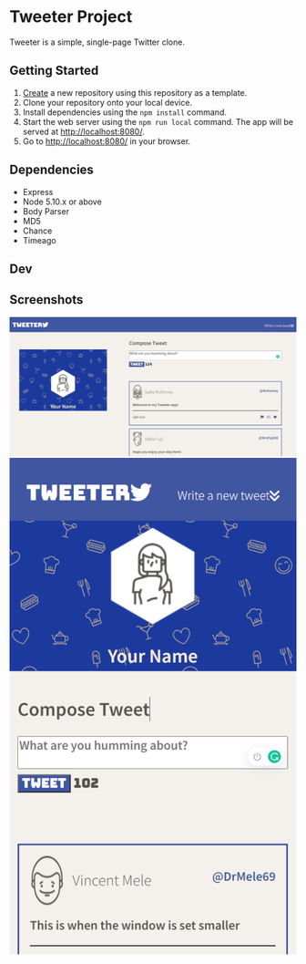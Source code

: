# Tweeter Project

Tweeter is a simple, single-page Twitter clone.


## Getting Started

1. [Create](https://docs.github.com/en/repositories/creating-and-managing-repositories/creating-a-repository-from-a-template) a new repository using this repository as a template.
2. Clone your repository onto your local device.
3. Install dependencies using the `npm install` command.
3. Start the web server using the `npm run local` command. The app will be served at <http://localhost:8080/>.
4. Go to <http://localhost:8080/> in your browser.


## Dependencies

- Express
- Node 5.10.x or above
- Body Parser
- MD5
- Chance
- Timeago

## Dev

## Screenshots
!["Screenshot of the Tweeter page"](https://github.com/marcogamal/Tweeter-App/blob/master/docs/Tweeter-Page.PNG)
!["Screenshot of the smaller window or mobile device"](https://github.com/marcogamal/Tweeter-App/blob/master/docs/Tweeter-Scroll.PNG)